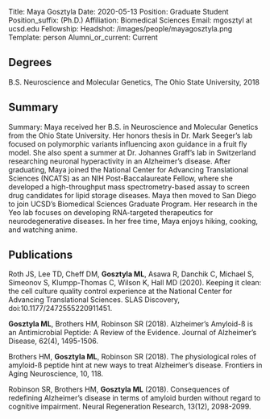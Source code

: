 Title: Maya Gosztyla
Date: 2020-05-13
Position: Graduate Student
Position_suffix: (Ph.D.)
Affiliation: Biomedical Sciences
Email: mgosztyl at ucsd.edu
Fellowship: 
Headshot: /images/people/mayagosztyla.png
Template: person
Alumni_or_current: Current
<!-- Status: draft -->

## Degrees

B.S. Neuroscience and Molecular Genetics, The Ohio State University, 2018<br>

## Summary

Summary: Maya received her B.S. in Neuroscience and Molecular Genetics from the Ohio State University. Her honors thesis in Dr. Mark Seeger’s lab focused on polymorphic variants influencing axon guidance in a fruit fly model. She also spent a summer at Dr. Johannes Graff’s lab in Switzerland researching neuronal hyperactivity in an Alzheimer’s disease. After graduating, Maya joined the National Center for Advancing Translational Sciences (NCATS) as an NIH Post-Baccalaureate Fellow, where she developed a high-throughput mass spectrometry-based assay to screen drug candidates for lipid storage diseases. Maya then moved to San Diego to join UCSD’s Biomedical Sciences Graduate Program. Her research in the Yeo lab focuses on developing RNA-targeted therapeutics for neurodegenerative diseases. In her free time, Maya enjoys hiking, cooking, and watching anime.

## Publications

Roth JS, Lee TD, Cheff DM, **Gosztyla ML**, Asawa R, Danchik C, Michael S, Simeonov S, Klumpp-Thomas C, Wilson K, Hall MD (2020). Keeping it clean: the cell culture quality control experience at the National Center for Advancing Translational Sciences. SLAS Discovery, doi:10.1177/2472555220911451.

**Gosztyla ML**, Brothers HM, Robinson SR (2018). Alzheimer’s Amyloid-ß is an Antimicrobial Peptide: A Review of the Evidence. Journal of Alzheimer’s Disease, 62(4), 1495-1506.

Brothers HM, **Gosztyla ML**, Robinson SR (2018). The physiological roles of amyloid-ß peptide hint at new ways to treat Alzheimer’s disease. Frontiers in Aging Neuroscience, 10, 118.

Robinson SR, Brothers HM, **Gosztyla ML** (2018). Consequences of redefining Alzheimer’s disease in terms of amyloid burden without regard to cognitive impairment. Neural Regeneration Research, 13(12), 2098-2099.
